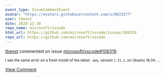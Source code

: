 ```yaml
---
event_type: IssueCommentEvent
avatar: "https://avatars.githubusercontent.com/u/863327?"
user: tbenst
date: 2020-11-30
repo_name: microsoft/vscode
html_url: https://github.com/microsoft/vscode/issues/108319
repo_url: https://github.com/microsoft/vscode
---
```


<a href='https://github.com/tbenst' target='_blank'>tbenst</a> commented on issue <a href='https://github.com/microsoft/vscode/issues/108319' target='_blank'>microsoft/vscode#108319</a>.

<small>I see the same error on a fresh install of the latest `.deb`, version `1.51.1`, on Ubuntu 18.04. ...</small>

<a href='https://github.com/microsoft/vscode/issues/108319' target='_blank'>View Comment</a>